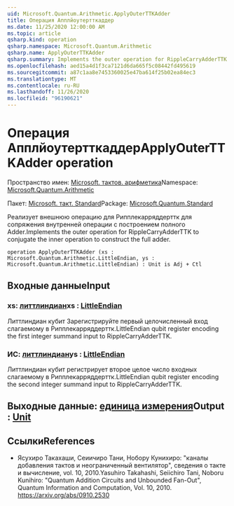 ```yaml
---
uid: Microsoft.Quantum.Arithmetic.ApplyOuterTTKAdder
title: Операция Апплйоутертткаддер
ms.date: 11/25/2020 12:00:00 AM
ms.topic: article
qsharp.kind: operation
qsharp.namespace: Microsoft.Quantum.Arithmetic
qsharp.name: ApplyOuterTTKAdder
qsharp.summary: Implements the outer operation for RippleCarryAdderTTK to conjugate the inner operation to construct the full adder.
ms.openlocfilehash: aed15a4d1f3ca7121d6da665f5c08442fd495619
ms.sourcegitcommit: a87c1aa8e7453360025e47ba614f25b02ea84ec3
ms.translationtype: MT
ms.contentlocale: ru-RU
ms.lasthandoff: 11/26/2020
ms.locfileid: "96190621"
---
```

# <a name="applyouterttkadder-operation"></a><span data-ttu-id="d296e-102">Операция Апплйоутертткаддер</span><span class="sxs-lookup"><span data-stu-id="d296e-102">ApplyOuterTTKAdder operation</span></span>

<span data-ttu-id="d296e-103">Пространство имен: [Microsoft. тактов. арифметика](xref:Microsoft.Quantum.Arithmetic)</span><span class="sxs-lookup"><span data-stu-id="d296e-103">Namespace: [Microsoft.Quantum.Arithmetic](xref:Microsoft.Quantum.Arithmetic)</span></span>

<span data-ttu-id="d296e-104">Пакет: [Microsoft. такт. Standard](https://nuget.org/packages/Microsoft.Quantum.Standard)</span><span class="sxs-lookup"><span data-stu-id="d296e-104">Package: [Microsoft.Quantum.Standard](https://nuget.org/packages/Microsoft.Quantum.Standard)</span></span>


<span data-ttu-id="d296e-105">Реализует внешнюю операцию для Рипплекарряддерттк для сопряжения внутренней операции с построением полного Adder.</span><span class="sxs-lookup"><span data-stu-id="d296e-105">Implements the outer operation for RippleCarryAdderTTK to conjugate the inner operation to construct the full adder.</span></span>

```qsharp
operation ApplyOuterTTKAdder (xs : Microsoft.Quantum.Arithmetic.LittleEndian, ys : Microsoft.Quantum.Arithmetic.LittleEndian) : Unit is Adj + Ctl
```


## <a name="input"></a><span data-ttu-id="d296e-106">Входные данные</span><span class="sxs-lookup"><span data-stu-id="d296e-106">Input</span></span>

### <a name="xs--littleendian"></a><span data-ttu-id="d296e-107">xs: [литтлиндиан](xref:Microsoft.Quantum.Arithmetic.LittleEndian)</span><span class="sxs-lookup"><span data-stu-id="d296e-107">xs : [LittleEndian](xref:Microsoft.Quantum.Arithmetic.LittleEndian)</span></span>

<span data-ttu-id="d296e-108">Литтлиндиан кубит Зарегистрируйте первый целочисленный вход слагаемому в Рипплекарряддерттк.</span><span class="sxs-lookup"><span data-stu-id="d296e-108">LittleEndian qubit register encoding the first integer summand input to RippleCarryAdderTTK.</span></span>


### <a name="ys--littleendian"></a><span data-ttu-id="d296e-109">ИС: [литтлиндиан](xref:Microsoft.Quantum.Arithmetic.LittleEndian)</span><span class="sxs-lookup"><span data-stu-id="d296e-109">ys : [LittleEndian](xref:Microsoft.Quantum.Arithmetic.LittleEndian)</span></span>

<span data-ttu-id="d296e-110">Литтлиндиан кубит регистрирует второе целое число входных слагаемому в Рипплекарряддерттк.</span><span class="sxs-lookup"><span data-stu-id="d296e-110">LittleEndian qubit register encoding the second integer summand input to RippleCarryAdderTTK.</span></span>



## <a name="output--unit"></a><span data-ttu-id="d296e-111">Выходные данные: [единица измерения](xref:microsoft.quantum.lang-ref.unit)</span><span class="sxs-lookup"><span data-stu-id="d296e-111">Output : [Unit](xref:microsoft.quantum.lang-ref.unit)</span></span>



## <a name="references"></a><span data-ttu-id="d296e-112">Ссылки</span><span class="sxs-lookup"><span data-stu-id="d296e-112">References</span></span>

- <span data-ttu-id="d296e-113">Ясухиро Такахаши, Сеиичиро Тани, Нобору Кунихиро: "каналы добавления тактов и неограниченный вентилятор", сведения о такте и вычисление, vol. 10, 2010.</span><span class="sxs-lookup"><span data-stu-id="d296e-113">Yasuhiro Takahashi, Seiichiro Tani, Noboru Kunihiro: "Quantum Addition Circuits and Unbounded Fan-Out", Quantum Information and Computation, Vol. 10, 2010.</span></span>
  https://arxiv.org/abs/0910.2530